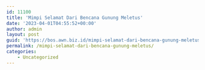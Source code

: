 ```yaml
---
id: 11100
title: 'Mimpi Selamat Dari Bencana Gunung Meletus'
date: '2023-04-01T04:55:52+00:00'
author: admin
layout: post
guid: 'https://bos.awn.biz.id/mimpi-selamat-dari-bencana-gunung-meletus/'
permalink: /mimpi-selamat-dari-bencana-gunung-meletus/
categories:
    - Uncategorized
---
```


